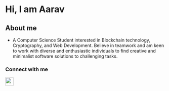 # Hi, I am Aarav
## About me
- A Computer Science Student interested in Blockchain technology, Cryptography, and Web Development. Believe in teamwork and am keen to work with diverse and enthusiastic individuals to find creative and minimalist software solutions to challenging tasks.
### Connect with me
<a href="https://www.linkedin.com/in/aaravjn">
  <img align="left" width="26px" src="https://upload.wikimedia.org/wikipedia/commons/thumb/c/ca/LinkedIn_logo_initials.png/800px-LinkedIn_logo_initials.png" />
</a>

